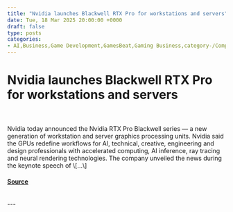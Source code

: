 ```yaml
---
title: "Nvidia launches Blackwell RTX Pro for workstations and servers"
date: Tue, 18 Mar 2025 20:00:00 +0000
draft: false
type: posts
categories: 
- AI,Business,Game Development,GamesBeat,Gaming Business,category-/Computers & Electronics/Computer Hardware/Computer Components,Nvidia,Nvidia Blackwell,Nvidia RTX Pro Blackwell,servers,workstations
---
```

# Nvidia launches Blackwell RTX Pro for workstations and servers

<br/>

<br/>
Nvidia today announced the Nvidia RTX Pro Blackwell series — a new generation of workstation and server graphics processing units. Nvidia said the GPUs redefine workflows for AI, technical, creative, engineering and design professionals with accelerated computing, AI inference, ray tracing and neural rendering technologies. The company unveiled the news during the keynote speech of \[…\]

#### [Source](https://venturebeat.com/games/nvidia-launches-blackwell-rtx-pro-for-workstations-and-servers/)

<br/>
---
